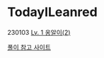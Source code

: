 # TodayILeanred
230103 [Lv. 1 옹알이(2)](https://school.programmers.co.kr/learn/courses/30/lessons/133499)

[풀이 참고 사이트](https://school.programmers.co.kr/questions/40298)